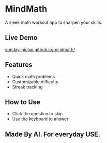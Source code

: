 # MindMath

A sleek math workout app to sharpen your skills.

## Live Demo
[sunday-pichai.github.io/mindmath/](https://sunday-pichai.github.io/mindmath/)

## Features
- Quick math problems
- Customizable difficulty
- Streak tracking

## How to Use
- Click the question to skip
- Use the keyboard to answer

## Made By AI. For everyday USE.
